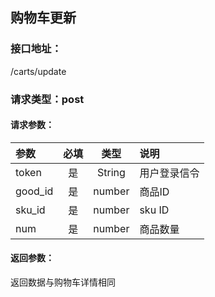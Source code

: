 ## 购物车更新
### 接口地址：
/carts/update
### 请求类型：post
#### 请求参数：
|参数 | 必填 | 类型 |  说明|
|:---|:---:|:---:|:---|
| token | 是 | String | 用户登录信令 |
| good_id | 是 | number | 商品ID |
| sku_id | 是 | number | sku ID |
| num | 是 | number | 商品数量 |
#### 返回参数：
返回数据与购物车详情相同